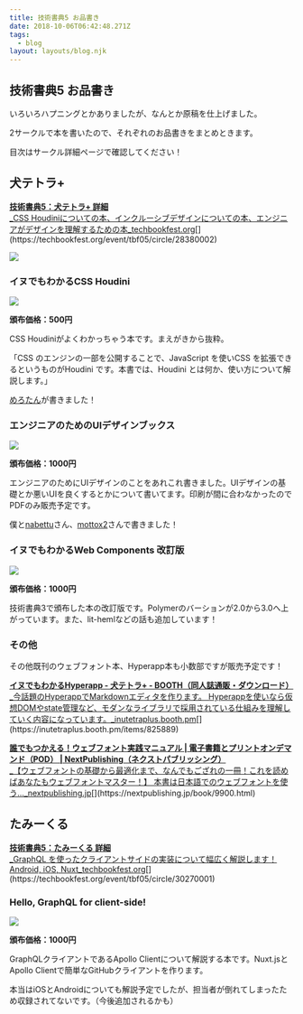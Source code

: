 ```yaml
---
title: 技術書典5 お品書き
date: 2018-10-06T06:42:48.271Z
tags:
  - blog
layout: layouts/blog.njk
---
```


## 技術書典5 お品書き

いろいろハプニングとかありましたが、なんとか原稿を仕上げました。

2サークルで本を書いたので、それぞれのお品書きをまとめときます。

目次はサークル詳細ページで確認してください！

## 犬テトラ+

[**技術書典5：犬テトラ+ 詳細**  
_CSS Houdiniについての本、インクルーシブデザインについての本、エンジニアがデザインを理解するための本_techbookfest.org](https://techbookfest.org/event/tbf05/circle/28380002 "https://techbookfest.org/event/tbf05/circle/28380002")[](https://techbookfest.org/event/tbf05/circle/28380002)

![](https://cdn-images-1.medium.com/max/800/1*Eox0IJmCN4igFgh2cbPDUw.png)

### イヌでもわかるCSS Houdini

![](https://cdn-images-1.medium.com/max/800/1*_LCugaIqoVp0mAi7KWzwag.png)

**頒布価格：500円**

CSS Houdiniがよくわかっちゃう本です。まえがきから抜粋。

「CSS のエンジンの⼀部を公開することで、JavaScript を使いCSS を拡張できるというものがHoudini です。本書では、Houdini とは何か、使い⽅について解説します。」

[めろたん](https://twitter.com/renyamizuno_)が書きました！

### エンジニアのためのUIデザインブックス

![](https://cdn-images-1.medium.com/max/800/1*ozb-r060zWBKUtuTyAxwJw.png)

**頒布価格：1000円**

エンジニアのためにUIデザインのことをあれこれ書きました。UIデザインの基礎とか悪いUIを良くするとかについて書いてます。印刷が間に合わなかったのでPDFのみ販売予定です。

僕と[nabettu](https://twitter.com/nabettu)さん、[mottox2](https://twitter.com/mottox2)さんで書きました！

### イヌでもわかるWeb Components 改訂版

![](https://cdn-images-1.medium.com/max/800/1*ca2pbIfA9IRSYyI3dKmdzA.png)

**頒布価格：1000円**

技術書典3で頒布した本の改訂版です。Polymerのバーションが2.0から3.0へ上がっています。また、lit-hemlなどの話も追加しています！

### その他

その他既刊のウェブフォント本、Hyperapp本も小数部ですが販売予定です！

[**イヌでもわかるHyperapp - 犬テトラ+ - BOOTH（同人誌通販・ダウンロード）**  
_今話題のHyperappでMarkdownエディタを作ります。 Hyperappを使いなら仮想DOMやstate管理など、モダンなライブラリで採用されている仕組みを理解していく内容になっています。_inutetraplus.booth.pm](https://inutetraplus.booth.pm/items/825889 "https://inutetraplus.booth.pm/items/825889")[](https://inutetraplus.booth.pm/items/825889)

[**誰でもつかえる！ウェブフォント実践マニュアル | 電子書籍とプリントオンデマンド（POD） | NextPublishing（ネクストパブリッシング）**  
_【ウェブフォントの基礎から最適化まで、なんでもござれの一冊！これを読めばあなたもウェブフォントマスター！】 本書は日本語でのウェブフォントを使う..._nextpublishing.jp](https://nextpublishing.jp/book/9900.html "https://nextpublishing.jp/book/9900.html")[](https://nextpublishing.jp/book/9900.html)

## たみーくる

[**技術書典5：たみーくる 詳細**  
_GraphQL を使ったクライアントサイドの実装について幅広く解説します！Android, iOS, Nuxt_techbookfest.org](https://techbookfest.org/event/tbf05/circle/30270001 "https://techbookfest.org/event/tbf05/circle/30270001")[](https://techbookfest.org/event/tbf05/circle/30270001)

### Hello, GraphQL for client-side!

![](https://cdn-images-1.medium.com/max/800/1*3v7L_7XL0_hIum28-ZLPMA.png)

**頒布価格：1000円**

GraphQLクライアントであるApollo Clientについて解説する本です。Nuxt.jsとApollo Clientで簡単なGitHubクライアントを作ります。

本当はiOSとAndroidについても解説予定でしたが、担当者が倒れてしまったため収録されてないです。（今後追加されるかも）